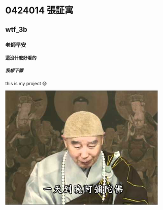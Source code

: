 # 0424014 張証寓
## wtf_3b
### 老師早安
#### 這沒什麼好看的
##### 我想下課
this is my project
:smile:

![](hqdefault.jpg)
